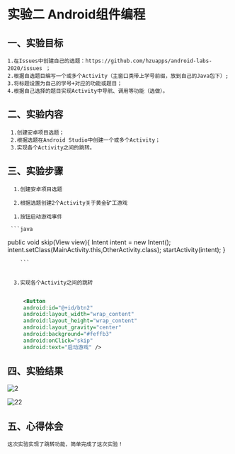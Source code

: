 # 实验二 Android组件编程

## 一、实验目标


    1.在Issues中创建自己的选题：https://github.com/hzuapps/android-labs-2020/issues ；
    2.根据自选题目编写一个或多个Activity（主窗口类带上学号前缀，放到自己的Java包下）;
    3.将标题设置为自己的学号+对应的功能或题目；
    4.根据自己选择的题目实现Activity中导航、调用等功能（选做）。
    
## 二、实验内容

     1.创建安卓项目选题；
     2.根据选题在Android Studio中创建一个或多个Activity；
     3.实现各个Activity之间的跳转。
        
## 三、实验步骤

      
      1.创建安卓项目选题
      
      2.根据选题创建2个Activity关于黄金矿工游戏
      
      1.按钮启动游戏事件
      
     ```java
     
   public void skip(View view){
        Intent intent = new Intent();
        intent.setClass(MainActivity.this,OtherActivity.class);
        startActivity(intent);
    }
    
        ```
   

      3.实现各个Activity之间的跳转
      
   ```xml

        <Button
        android:id="@+id/btn2"
        android:layout_width="wrap_content"
        android:layout_height="wrap_content"
        android:layout_gravity="center"
        android:background="#feffb3"
        android:onClick="skip"
        android:text="启动游戏" />
   
   ```
     


## 四、实验结果

  ![2](https://raw.githubusercontent.com//hui23333/android-labs-2020/students/net1814080903120/2.png)
    
    
 ![22](https://raw.githubusercontent.com//hui23333/android-labs-2020/students/net1814080903120/22.png)



## 五、心得体会

    这次实验实现了跳转功能，简单完成了这次实验！
        
